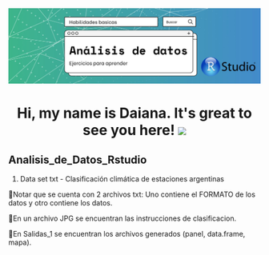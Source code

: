 <div id="header" align="center">
  <img src="https://github.com/Dlavec/Analisis_Datos_R/blob/main/Analisis_R_large.jpg" width="800"/>
  <h1 align="center">Hi, my name is Daiana. It's great to see you here!
  <img src="https://media.giphy.com/media/hvRJCLFzcasrR4ia7z/giphy.gif" width="30px"/>
  </h1>
</div>

## Analisis_de_Datos_Rstudio
1. Data set txt - Clasificación climática de estaciones argentinas

📌Notar que se cuenta con 2 archivos txt: Uno contiene el FORMATO de los datos y otro contiene los datos.

📌En un archivo JPG se encuentran las instrucciones de clasificacion.

📌En Salidas_1 se encuentran los archivos generados (panel, data.frame, mapa).

